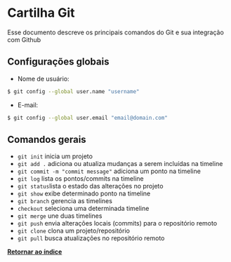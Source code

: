 # Cartilha Git

Esse documento descreve os principais comandos do Git e sua integração com Github

## Configurações globais

* Nome de usuário:

```bash
$ git config --global user.name "username"
```

* E-mail:

```bash
$ git config --global user.email "email@domain.com"
```

## Comandos gerais

* `git init` inicia um projeto
* `git add .` adiciona ou atualiza mudanças a serem incluídas na timeline
* `git commit -m "commit message"` adiciona um ponto na timeline
* `git log` lista os pontos/commits na timeline
* `git status`lista o estado das alterações no projeto
* `git show` exibe determinado ponto na timeline
* `git branch` gerencia as timelines
* `checkout` seleciona uma determinada timeline
* `git merge` une duas timelines
* `git push` envia alterações locais (commits) para o repositório remoto
* `git clone` clona um projeto/repositório
* `git pull` busca atualizações no repositório remoto

**[Retornar ao índice](README.md)**